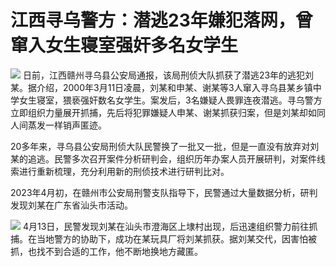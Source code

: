 # 江西寻乌警方：潜逃23年嫌犯落网，曾窜入女生寝室强奸多名女学生

![](https://inews.gtimg.com/om_bt/Od2Zj4QpLMybwzWLGyxWfZK-4aDNDKJcgG13ltNkyTXrUAA/1000)
日前，江西赣州寻乌县公安局通报，该局刑侦大队抓获了潜逃23年的逃犯刘某。据介绍，2000年3月11日凌晨，刘某和申某、谢某等3人窜入寻乌县某乡镇中学女生寝室，猥亵强奸数名女学生。案发后，3名嫌疑人畏罪连夜潜逃。寻乌警方立即组织力量展开抓捕，先后将犯罪嫌疑人申某、谢某抓获归案，但是刘某却如同人间蒸发一样销声匿迹。

20多年来，寻乌县公安局刑侦大队民警换了一批又一批，但是一直没有放弃对刘某的追逃。民警多次召开案件分析研判会，组织历年办案人员开展研判，对案件线索进行重新梳理，充分利用新的刑侦技术进行研判比对。

2023年4月初，在赣州市公安局刑警支队指导下，民警通过大量数据分析，研判发现刘某在广东省汕头市活动。

![](https://inews.gtimg.com/om_bt/ODDeXOnKEPNIOgT0FdmP4ldfYg162U4tMAaiMPpr6p0PUAA/1000)
4月13日，民警发现刘某在汕头市澄海区上埭村出现，后迅速组织警力前往抓捕。在当地警方的协助下，成功在某玩具厂将刘某抓获。据刘某交代，因害怕被抓，也找不到合适的工作，他不断地换地方藏匿。

